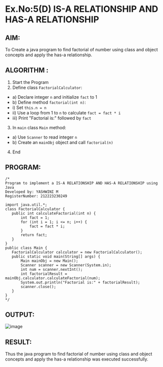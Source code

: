 # Ex.No:5(D) IS-A RELATIONSHIP AND HAS-A RELATIONSHIP
## AIM:
   To Create a java program to find factorial of number using class and object concepts and apply the has-a relationship.
 
## ALGORITHM :
1.	Start the Program
2.	Define class `FactorialCalculator`:
-	a) Declare integer `n` and initialize `fact` to 1
-	b) Define method `factorial(int n)`:
-	i) Set `this.n = n`
-	ii) Use a loop from 1 to `n` to calculate `fact = fact * i`
-	iii) Print "Factorial is:" followed by `fact`
3.	In `main` class `Main` method:
-	a) Use `Scanner` to read integer `n`
-	b) Create an `mainObj` object and call `factorial(n)`
4.	End

## PROGRAM:
 ```
/*
Program to implement a IS-A RELATIONSHIP AND HAS-A RELATIONSHIP using Java
Developed by: YASHWINI M
RegisterNumber: 212223230249

import java.util.*;
class FactorialCalculator {
    public int calculateFactorial(int n) {
        int fact = 1;
        for (int i = 1; i <= n; i++) {
            fact = fact * i;
        }
        return fact;
    }
}
public class Main {
    FactorialCalculator calculator = new FactorialCalculator();
    public static void main(String[] args) {
        Main mainObj = new Main();
        Scanner scanner = new Scanner(System.in);
        int num = scanner.nextInt();
        int factorialResult = mainObj.calculator.calculateFactorial(num);
        System.out.println("Factorial is:" + factorialResult);
        scanner.close();
    }
}
*/
```

## OUTPUT:
![image](https://github.com/user-attachments/assets/bc65032f-8ef5-488e-ae4c-1b6e86690f6b)

## RESULT:
Thus the java program to find factorial of number using class and object concepts and apply the has-a relationship was executed successfully.
